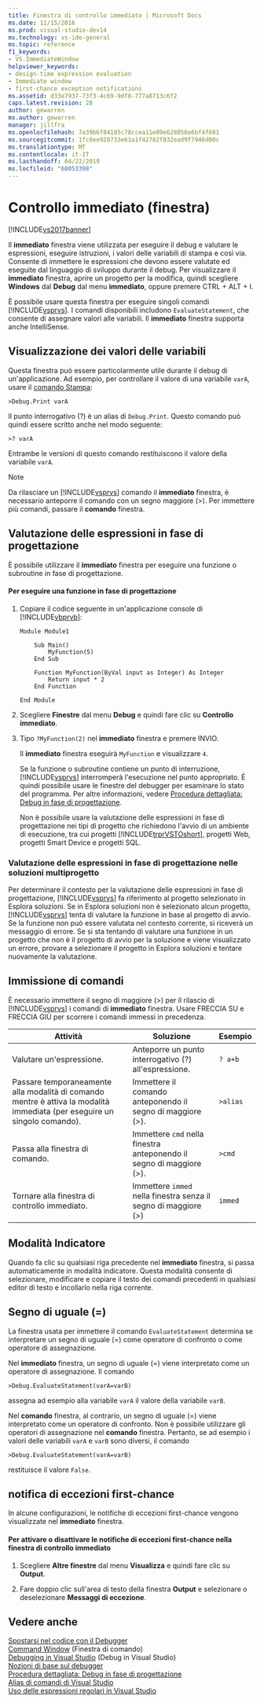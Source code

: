 ```yaml
---
title: Finestra di controllo immediato | Microsoft Docs
ms.date: 11/15/2016
ms.prod: visual-studio-dev14
ms.technology: vs-ide-general
ms.topic: reference
f1_keywords:
- VS.ImmediateWindow
helpviewer_keywords:
- design-time expression evaluation
- Immediate window
- first-chance exception notifications
ms.assetid: d33e7937-73f3-4c69-9df0-777a8713c6f2
caps.latest.revision: 28
author: gewarren
ms.author: gewarren
manager: jillfra
ms.openlocfilehash: 7a39b6f84185c78ccea11e09e628050a6bf4f601
ms.sourcegitcommit: 1fc6ee928733e61a1f42782f832ead9f7946d00c
ms.translationtype: MT
ms.contentlocale: it-IT
ms.lasthandoff: 04/22/2019
ms.locfileid: "60053398"
---
```

# <a name="immediate-window"></a>Controllo immediato (finestra)
[!INCLUDE[vs2017banner](../../includes/vs2017banner.md)]

Il **immediato** finestra viene utilizzata per eseguire il debug e valutare le espressioni, eseguire istruzioni, i valori delle variabili di stampa e così via. Consente di immettere le espressioni che devono essere valutate ed eseguite dal linguaggio di sviluppo durante il debug. Per visualizzare il **immediato** finestra, aprire un progetto per la modifica, quindi scegliere **Windows** dal **Debug** dal menu **immediato**, oppure premere CTRL + ALT + I.  
  
 È possibile usare questa finestra per eseguire singoli comandi [!INCLUDE[vsprvs](../../includes/vsprvs-md.md)]. I comandi disponibili includono `EvaluateStatement`, che consente di assegnare valori alle variabili. Il **immediato** finestra supporta anche IntelliSense.  
  
## <a name="displaying-the-values-of-variables"></a>Visualizzazione dei valori delle variabili  
 Questa finestra può essere particolarmente utile durante il debug di un'applicazione. Ad esempio, per controllare il valore di una variabile `varA`, usare il [comando Stampa](../../ide/reference/print-command.md):  
  
```  
>Debug.Print varA  
```  
  
 Il punto interrogativo (?) è un alias di `Debug.Print`. Questo comando può quindi essere scritto anche nel modo seguente:  
  
```  
>? varA  
```  
  
 Entrambe le versioni di questo comando restituiscono il valore della variabile `varA`.  
  
> [!NOTE]
>  Da rilasciare un [!INCLUDE[vsprvs](../../includes/vsprvs-md.md)] comando il **immediato** finestra, è necessario anteporre il comando con un segno maggiore (>). Per immettere più comandi, passare il **comando** finestra.  
  
## <a name="design-time-expression-evaluation"></a>Valutazione delle espressioni in fase di progettazione  
 È possibile utilizzare il **immediato** finestra per eseguire una funzione o subroutine in fase di progettazione.  
  
#### <a name="to-execute-a-function-at-design-time"></a>Per eseguire una funzione in fase di progettazione  
  
1. Copiare il codice seguente in un'applicazione console di [!INCLUDE[vbprvb](../../includes/vbprvb-md.md)]:  
  
   ```  
   Module Module1  
  
       Sub Main()  
           MyFunction(5)  
       End Sub  
  
       Function MyFunction(ByVal input as Integer) As Integer  
           Return input * 2  
       End Function  
  
   End Module  
   ```  
  
2. Scegliere **Finestre** dal menu **Debug** e quindi fare clic su **Controllo immediato**.  
  
3. Tipo `?MyFunction(2)` nel **immediato** finestra e premere INVIO.  
  
    Il **immediato** finestra eseguirà `MyFunction` e visualizzare `4`.  
  
   Se la funzione o subroutine contiene un punto di interruzione, [!INCLUDE[vsprvs](../../includes/vsprvs-md.md)] interromperà l'esecuzione nel punto appropriato. È quindi possibile usare le finestre del debugger per esaminare lo stato del programma. Per altre informazioni, vedere [Procedura dettagliata: Debug in fase di progettazione](../../debugger/walkthrough-debugging-at-design-time.md).  
  
   Non è possibile usare la valutazione delle espressioni in fase di progettazione nei tipi di progetto che richiedono l'avvio di un ambiente di esecuzione, tra cui progetti [!INCLUDE[trprVSTOshort](../../includes/trprvstoshort-md.md)], progetti Web, progetti Smart Device e progetti SQL.  
  
### <a name="design-time-expression-evaluation-in-multi-project-solutions"></a>Valutazione delle espressioni in fase di progettazione nelle soluzioni multiprogetto  
 Per determinare il contesto per la valutazione delle espressioni in fase di progettazione, [!INCLUDE[vsprvs](../../includes/vsprvs-md.md)] fa riferimento al progetto selezionato in Esplora soluzioni. Se in Esplora soluzioni non è selezionato alcun progetto, [!INCLUDE[vsprvs](../../includes/vsprvs-md.md)] tenta di valutare la funzione in base al progetto di avvio. Se la funzione non può essere valutata nel contesto corrente, si riceverà un messaggio di errore. Se si sta tentando di valutare una funzione in un progetto che non è il progetto di avvio per la soluzione e viene visualizzato un errore, provare a selezionare il progetto in Esplora soluzioni e tentare nuovamente la valutazione.  
  
## <a name="entering-commands"></a>Immissione di comandi  
 È necessario immettere il segno di maggiore (>) per il rilascio di [!INCLUDE[vsprvs](../../includes/vsprvs-md.md)] i comandi di **immediato** finestra. Usare FRECCIA SU e FRECCIA GIÙ per scorrere i comandi immessi in precedenza.  
  
|Attività|Soluzione|Esempio|  
|----------|--------------|-------------|  
|Valutare un'espressione.|Anteporre un punto interrogativo (?) all'espressione.|`? a+b`|  
|Passare temporaneamente alla modalità di comando mentre è attiva la modalità immediata (per eseguire un singolo comando).|Immettere il comando anteponendo il segno di maggiore (>).|`>alias`|  
|Passa alla finestra di comando.|Immettere `cmd` nella finestra anteponendo il segno di maggiore (>).|`>cmd`|  
|Tornare alla finestra di controllo immediato.|Immettere `immed` nella finestra senza il segno di maggiore (>)|`immed`|  
  
## <a name="mark-mode"></a>Modalità Indicatore  
 Quando fa clic su qualsiasi riga precedente nel **immediato** finestra, si passa automaticamente in modalità indicatore. Questa modalità consente di selezionare, modificare e copiare il testo dei comandi precedenti in qualsiasi editor di testo e incollarlo nella riga corrente.  
  
## <a name="the-equals--sign"></a>Segno di uguale (=)  
 La finestra usata per immettere il comando `EvaluateStatement` determina se interpretare un segno di uguale (=) come operatore di confronto o come operatore di assegnazione.  
  
 Nel **immediato** finestra, un segno di uguale (=) viene interpretato come un operatore di assegnazione. Il comando  
  
```  
>Debug.EvaluateStatement(varA=varB)  
```  
  
 assegna ad esempio alla variabile `varA` il valore della variabile `varB`.  
  
 Nel **comando** finestra, al contrario, un segno di uguale (=) viene interpretato come un operatore di confronto. Non è possibile utilizzare gli operatori di assegnazione nel **comando** finestra. Pertanto, se ad esempio i valori delle variabili `varA` e `varB` sono diversi, il comando  
  
```  
>Debug.EvaluateStatement(varA=varB)  
```  
  
 restituisce il valore `False`.  
  
## <a name="first-chance-exception-notifications"></a>notifica di eccezioni first-chance  
 In alcune configurazioni, le notifiche di eccezioni first-chance vengono visualizzate nel **immediato** finestra.  
  
#### <a name="to-toggle-first-chance-exception-notifications-in-the-immediate-window"></a>Per attivare o disattivare le notifiche di eccezioni first-chance nella finestra di controllo immediato  
  
1. Scegliere **Altre finestre** dal menu **Visualizza** e quindi fare clic su **Output**.  
  
2. Fare doppio clic sull'area di testo della finestra **Output** e selezionare o deselezionare **Messaggi di eccezione**.  
  
## <a name="see-also"></a>Vedere anche  
 [Spostarsi nel codice con il Debugger](../../debugger/navigating-through-code-with-the-debugger.md)   
 [Command Window](../../ide/reference/command-window.md)  (Finestra di comando)  
 [Debugging in Visual Studio](../../debugger/debugging-in-visual-studio.md)  (Debug in Visual Studio)  
 [Nozioni di base sul debugger](../../debugger/debugger-basics.md)   
 [Procedura dettagliata: Debug in fase di progettazione](../../debugger/walkthrough-debugging-at-design-time.md)   
 [Alias di comandi di Visual Studio](../../ide/reference/visual-studio-command-aliases.md)   
 [Uso delle espressioni regolari in Visual Studio](../../ide/using-regular-expressions-in-visual-studio.md)
